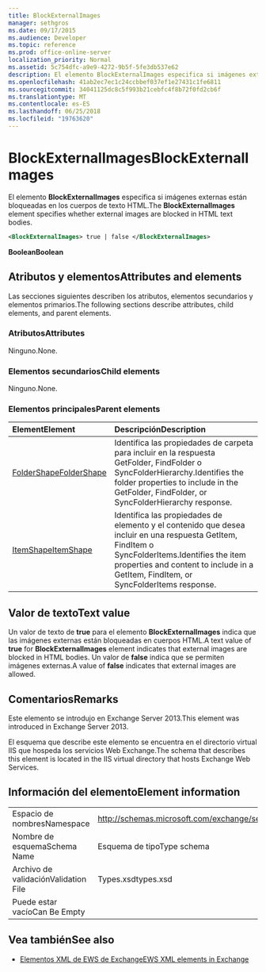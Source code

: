 ```yaml
---
title: BlockExternalImages
manager: sethgros
ms.date: 09/17/2015
ms.audience: Developer
ms.topic: reference
ms.prod: office-online-server
localization_priority: Normal
ms.assetid: 5c754dfc-a9e9-4272-9b5f-5fe3db537e62
description: El elemento BlockExternalImages especifica si imágenes externas están bloqueadas en los cuerpos de texto HTML.
ms.openlocfilehash: 41ab2ec7ec1c24ccbbef037ef1e27431c1fe6811
ms.sourcegitcommit: 34041125dc8c5f993b21cebfc4f8b72f0fd2cb6f
ms.translationtype: MT
ms.contentlocale: es-ES
ms.lasthandoff: 06/25/2018
ms.locfileid: "19763620"
---
```

# <a name="blockexternalimages"></a><span data-ttu-id="def3d-103">BlockExternalImages</span><span class="sxs-lookup"><span data-stu-id="def3d-103">BlockExternalImages</span></span>

<span data-ttu-id="def3d-104">El elemento **BlockExternalImages** especifica si imágenes externas están bloqueadas en los cuerpos de texto HTML.</span><span class="sxs-lookup"><span data-stu-id="def3d-104">The **BlockExternalImages** element specifies whether external images are blocked in HTML text bodies.</span></span> 
  
```XML
<BlockExternalImages> true | false </BlockExternalImages>
```

 <span data-ttu-id="def3d-105">**Boolean**</span><span class="sxs-lookup"><span data-stu-id="def3d-105">**Boolean**</span></span>
## <a name="attributes-and-elements"></a><span data-ttu-id="def3d-106">Atributos y elementos</span><span class="sxs-lookup"><span data-stu-id="def3d-106">Attributes and elements</span></span>

<span data-ttu-id="def3d-107">Las secciones siguientes describen los atributos, elementos secundarios y elementos primarios.</span><span class="sxs-lookup"><span data-stu-id="def3d-107">The following sections describe attributes, child elements, and parent elements.</span></span>
  
### <a name="attributes"></a><span data-ttu-id="def3d-108">Atributos</span><span class="sxs-lookup"><span data-stu-id="def3d-108">Attributes</span></span>

<span data-ttu-id="def3d-109">Ninguno.</span><span class="sxs-lookup"><span data-stu-id="def3d-109">None.</span></span>
  
### <a name="child-elements"></a><span data-ttu-id="def3d-110">Elementos secundarios</span><span class="sxs-lookup"><span data-stu-id="def3d-110">Child elements</span></span>

<span data-ttu-id="def3d-111">Ninguno.</span><span class="sxs-lookup"><span data-stu-id="def3d-111">None.</span></span>
  
### <a name="parent-elements"></a><span data-ttu-id="def3d-112">Elementos principales</span><span class="sxs-lookup"><span data-stu-id="def3d-112">Parent elements</span></span>

|<span data-ttu-id="def3d-113">**Element**</span><span class="sxs-lookup"><span data-stu-id="def3d-113">**Element**</span></span>|<span data-ttu-id="def3d-114">**Descripción**</span><span class="sxs-lookup"><span data-stu-id="def3d-114">**Description**</span></span>|
|:-----|:-----|
|[<span data-ttu-id="def3d-115">FolderShape</span><span class="sxs-lookup"><span data-stu-id="def3d-115">FolderShape</span></span>](foldershape.md) <br/> |<span data-ttu-id="def3d-116">Identifica las propiedades de carpeta para incluir en la respuesta GetFolder, FindFolder o SyncFolderHierarchy.</span><span class="sxs-lookup"><span data-stu-id="def3d-116">Identifies the folder properties to include in the GetFolder, FindFolder, or SyncFolderHierarchy response.</span></span>  <br/> |
|[<span data-ttu-id="def3d-117">ItemShape</span><span class="sxs-lookup"><span data-stu-id="def3d-117">ItemShape</span></span>](itemshape.md) <br/> |<span data-ttu-id="def3d-118">Identifica las propiedades de elemento y el contenido que desea incluir en una respuesta GetItem, FindItem o SyncFolderItems.</span><span class="sxs-lookup"><span data-stu-id="def3d-118">Identifies the item properties and content to include in a GetItem, FindItem, or SyncFolderItems response.</span></span>  <br/> |
   
## <a name="text-value"></a><span data-ttu-id="def3d-119">Valor de texto</span><span class="sxs-lookup"><span data-stu-id="def3d-119">Text value</span></span>

<span data-ttu-id="def3d-120">Un valor de texto de **true** para el elemento **BlockExternalImages** indica que las imágenes externas están bloqueadas en cuerpos HTML.</span><span class="sxs-lookup"><span data-stu-id="def3d-120">A text value of **true** for **BlockExternalImages** element indicates that external images are blocked in HTML bodies.</span></span> <span data-ttu-id="def3d-121">Un valor de **false** indica que se permiten imágenes externas.</span><span class="sxs-lookup"><span data-stu-id="def3d-121">A value of **false** indicates that external images are allowed.</span></span> 
  
## <a name="remarks"></a><span data-ttu-id="def3d-122">Comentarios</span><span class="sxs-lookup"><span data-stu-id="def3d-122">Remarks</span></span>

<span data-ttu-id="def3d-123">Este elemento se introdujo en Exchange Server 2013.</span><span class="sxs-lookup"><span data-stu-id="def3d-123">This element was introduced in Exchange Server 2013.</span></span>
  
<span data-ttu-id="def3d-124">El esquema que describe este elemento se encuentra en el directorio virtual IIS que hospeda los servicios Web Exchange.</span><span class="sxs-lookup"><span data-stu-id="def3d-124">The schema that describes this element is located in the IIS virtual directory that hosts Exchange Web Services.</span></span>
  
## <a name="element-information"></a><span data-ttu-id="def3d-125">Información del elemento</span><span class="sxs-lookup"><span data-stu-id="def3d-125">Element information</span></span>

|||
|:-----|:-----|
|<span data-ttu-id="def3d-126">Espacio de nombres</span><span class="sxs-lookup"><span data-stu-id="def3d-126">Namespace</span></span>  <br/> |http://schemas.microsoft.com/exchange/services/2006/types  <br/> |
|<span data-ttu-id="def3d-127">Nombre de esquema</span><span class="sxs-lookup"><span data-stu-id="def3d-127">Schema Name</span></span>  <br/> |<span data-ttu-id="def3d-128">Esquema de tipo</span><span class="sxs-lookup"><span data-stu-id="def3d-128">Type schema</span></span>  <br/> |
|<span data-ttu-id="def3d-129">Archivo de validación</span><span class="sxs-lookup"><span data-stu-id="def3d-129">Validation File</span></span>  <br/> |<span data-ttu-id="def3d-130">Types.xsd</span><span class="sxs-lookup"><span data-stu-id="def3d-130">types.xsd</span></span>  <br/> |
|<span data-ttu-id="def3d-131">Puede estar vacío</span><span class="sxs-lookup"><span data-stu-id="def3d-131">Can Be Empty</span></span>  <br/> ||
   
## <a name="see-also"></a><span data-ttu-id="def3d-132">Vea también</span><span class="sxs-lookup"><span data-stu-id="def3d-132">See also</span></span>



- [<span data-ttu-id="def3d-133">Elementos XML de EWS de Exchange</span><span class="sxs-lookup"><span data-stu-id="def3d-133">EWS XML elements in Exchange</span></span>](ews-xml-elements-in-exchange.md)

